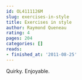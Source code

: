 ```yaml
---
id: OL4111126M
slug: exercises-in-style
title: Exercises in style
author: Raymond Queneau
rating: 4
pages: 204
categories: []
reads:
- finished_at: '2011-08-25'
---
```

Quirky. Enjoyable.
